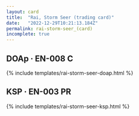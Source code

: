 ```yaml
---
layout: card
title:  "Rai, Storm Seer (trading card)"
date:   "2022-12-29T10:21:13.184Z"
permalink: rai-storm-seer_(card)
incomplete: true
---
```


## DOAp &middot; EN-008 C

{% include templates/rai-storm-seer-doap.html %}


## KSP &middot; EN-003 PR

{% include templates/rai-storm-seer-ksp.html %}
